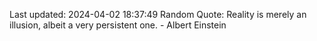 Last updated: 2024-04-02 18:37:49
Random Quote: Reality is merely an illusion, albeit a very persistent one. - Albert Einstein